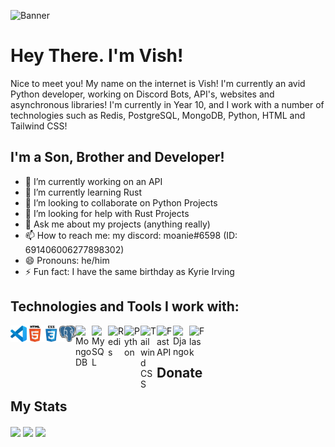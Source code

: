![Banner](https://media.discordapp.net/attachments/822902690010103818/927687782955122718/HyJQU8IVFIAAAAAElFTkSuQmCC.png)

# Hey There. I'm Vish!

Nice to meet you! My name on the internet is Vish! I'm currently an avid Python developer, working on Discord Bots, API's, websites and asynchronous libraries! I'm currently in Year 10, and I work with a number of technologies such as Redis, PostgreSQL, MongoDB, Python, HTML and Tailwind CSS!

## I'm a Son, Brother and Developer!

- 🔭 I’m currently working on an API
- 🌱 I’m currently learning Rust
- 👯 I’m looking to collaborate on Python Projects
- 🤔 I’m looking for help with Rust Projects
- 💬 Ask me about my projects (anything really)
- 📫 How to reach me: my discord: moanie#6598 (ID: 691406006277898302)
- 😄 Pronouns: he/him
- ⚡ Fun fact: I have the same birthday as Kyrie Irving

## Technologies and Tools I work with:

<img align="left" alt="Visual Studio Code" width="26px" src="https://raw.githubusercontent.com/github/explore/80688e429a7d4ef2fca1e82350fe8e3517d3494d/topics/visual-studio-code/visual-studio-code.png" />
<img align="left" alt="HTML5" width="26px" src="https://raw.githubusercontent.com/github/explore/80688e429a7d4ef2fca1e82350fe8e3517d3494d/topics/html/html.png" />
<img align="left" alt="CSS3" width="26px" src="https://raw.githubusercontent.com/github/explore/80688e429a7d4ef2fca1e82350fe8e3517d3494d/topics/css/css.png" />
<img align="left" alt="PostgreSQL" width="26px" src="https://raw.githubusercontent.com/github/explore/80688e429a7d4ef2fca1e82350fe8e3517d3494d/topics/postgresql/postgresql.png" />
<img align="left" alt="MongoDB" width="26px" src="https://img.icons8.com/color/452/mongodb.png" />
<img align="left" alt="MySQL" width="26px" src="https://cdn.icon-icons.com/icons2/2415/PNG/512/mysql_original_wordmark_logo_icon_146417.png" />
<img align="left" alt="Redis" width="26px" src="https://cdn.iconscout.com/icon/free/png-512/redis-83994.png" />
<img align="left" alt="Python" width="26px" src="https://cdn.iconscout.com/icon/free/png-256/python-3521655-2945099.png" />
<img align="left" alt="Tailwind CSS" width="26px" src="https://media.discordapp.net/attachments/822902690010103818/917458059700371566/unknown.png" />
<img align="left" alt="FastAPI" width="26px" src="https://styles.redditmedia.com/t5_22y58b/styles/communityIcon_r5ax236rfw961.png" />
<img align="left" alt="Django" width="26px" src="https://icon-library.com/images/django-icon/django-icon-0.jpg" />
<img align="left" alt="Flask" width="26px" src="https://flask.palletsprojects.com/en/2.0.x/_static/flask-icon.png" />

<br/>
<br/>

## Donate

<script src='https://storage.ko-fi.com/cdn/scripts/overlay-widget.js'></script>
<script>
  kofiWidgetOverlay.draw('justanotherbyte', {
    'type': 'floating-chat',
    'floating-chat.donateButton.text': 'Support me',
    'floating-chat.donateButton.background-color': '#00b9fe',
    'floating-chat.donateButton.text-color': '#fff'
  });
</script>

## My Stats

<img align="center" src="https://github-readme-stats-mauve-mu-95.vercel.app/api?username=justanotherbyte&theme=vue-dark&show_icons=true&work=work">
<img align="center" src="https://github-readme-stats-mauve-mu-95.vercel.app/api/top-langs/?username=justanotherbyte&theme=vue-dark&work=work">
<img align="center" src="https://github-readme-stats-mauve-mu-95.vercel.app/api/wakatime?username=moanie&theme=vue-dark&layout=compact&work=yesyeshello">
